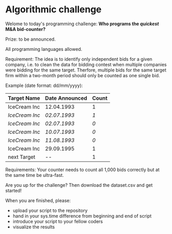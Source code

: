 # Algorithmic challenge

Welome to today's programming challenge: **Who programs the *quickest* M&A bid-counter?**

Prize: to be announced.

All programming languages allowed.

Requirement:
The idea is to identify only independent bids for a given company, i.e. to clean the data for bidding contest when multiple companies were bidding for the same target. Therfore, multiple bids for the same target firm within a two-month period should only be counted as one single bid.

Example (date format: dd/mm/yyyy):

Target Name | Date Announced | Count
------------|----------------|------
IceCream Inc | 12.04.1993 | 1
*IceCream Inc* | *02.07.1993* | *1*
*IceCream Inc* | *02.07.1993* | *0*
*IceCream Inc* | *10.07.1993* | *0*
*IceCream Inc* | *11.08.1993* | *0*
IceCream Inc | 29.09.1995 | 1
next Target  | -- | 1


Requirements:
Your counter needs to count all 1,000 bids correctly but at the same time be ultra-fast. 

Are you up for the challenge? Then download the dataset.csv and get started!

When you are finished, please:
- upload your script to the repository
- hand in your sys.time difference from beginning and end of script
- introduce your script to your fellow coders 
- visualize the results

